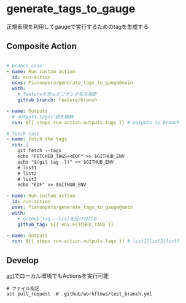 # generate_tags_to_gauge

正規表現を利用してgaugeで実行するためのtagを生成する

## Composite Action

```yaml

# branch case
- name: Run custom action
  id: run-action
  uses: Pianoopera/generate_tags_to_gauge@main
  with:
    # featureを含んだブランチ名を指定
    github_branch: feature/branch

- name: Outputs
  # outputs.tagsに値を格納
  run: ${{ steps.run-action.outputs.tags }} # outputs is branch
```

```yaml
# fetch case
- name: fetch the tags
  run: |
    git fetch --tags
    echo "FETCHED_TAGS<<EOF" >> $GITHUB_ENV
    echo "$(git tag -l)" >> $GITHUB_ENV
    # list1
    # list2
    # list3
    echo "EOF" >> $GITHUB_ENV

- name: Run custom action
  id: run-action
  uses: Pianoopera/generate_tags_to_gauge@main
  with:
    # github tag --listを受け付ける
    github_tag: ${{ env.FETCHED_TAGS }}

- name: Outputs
  run: ${{ steps.run-action.outputs.tags }} # list1|list2|list3

```

## Develop

[act](https://github.com/nektos/act)でローカル環境でもActionsを実行可能

```shell
# ファイル指定
act pull_request -W .github/workflows/test_branch.yml
```
